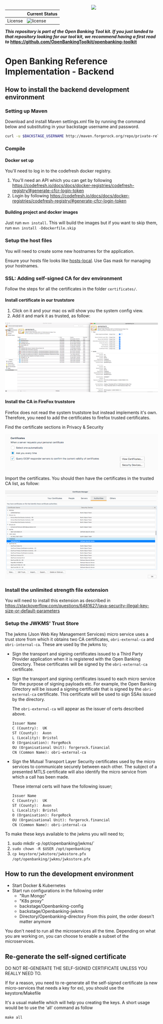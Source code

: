 [<img src="https://raw.githubusercontent.com/ForgeRock/forgerock-logo-dev/master/Logo-fr-dev.png" align="right" width="220px"/>](https://developer.forgerock.com/)

| |Current Status|
|---|---|
|License|![license](https://img.shields.io/github/license/ACRA/acra.svg)|

**_This repository is part of the Open Banking Tool kit. If you just landed to that repository looking for our tool kit,_
_we recommend having a first read to_ https://github.com/OpenBankingToolkit/openbanking-toolkit**



# Open Banking Reference Implementation - Backend

## How to install the backend development environment

### Setting up Maven

Download and install Maven settings.xml file by running the command below and substituting in your backstage username and password.

```bash
curl -u $BACKSTAGE_USERNAME http://maven.forgerock.org/repo/private-releases/settings.xml > ~/.m2/settings.xml
```

### Compile

#### Docker set up

You'll need to log in to the codefresh docker registry.

1. You'll need an API which you can get by following https://codefresh.io/docs/docs/docker-registries/codefresh-registry/#generate-cfcr-login-token
1. Login by following https://codefresh.io/docs/docs/docker-registries/codefresh-registry/#generate-cfcr-login-token

#### Building project and docker images

Just run `mvn install`. This will build the images but if you want to skip them, run `mvn install -Ddockerfile.skip`

### Setup the host files

You will need to create some new hostnames for the application.

Ensure your hosts file looks like [hosts-local](./hosts-local). Use Gas mask for managing your hostnames.

### SSL: Adding self-signed CA for dev environment

Follow the steps for all the certificates in the folder `certificates/`.

#### Install certificate in our truststore

1. Click on it and your mac os will show you the system config view.
1. Add it and mark it as trusted, as follow:

![](images/installCA.png?raw=true)

#### Install the CA in FireFox truststore

Firefox does not read the system truststore but instead implements it's own. Therefore,
you need to add the certificates to firefox trusted certificates.

Find the certificate sections in Privacy & Security

![](images/firefoxCertSetting.png?raw=true)

Import the certificates.
You should then have the certificates in the trusted CA list, as follow:

![](images/firefoxImportCA.png?raw=true)

### Install the unlimited strength file extension

You will need to install this extension as described in https://stackoverflow.com/questions/6481627/java-security-illegal-key-size-or-default-parameters

### Setup the JWKMS' Trust Store

The jwkms (Json Web Key Management Services) micro service uses a trust store from which  it obtains two CA certificates, `obri-external-ca` and `obri-internal-ca`. These are used by the jwkms to;

- Sign the transport and signing certificates issued to a Third Party Provider application when it is registered with the Open Banking Directory. These certificates will be signed by the `obri-external-ca` certificate.

- Sign the transport and signing certificates issued to each micro service for the purpose of signing payloads etc. For example, the Open Banking Directory will be issued a signing certificate that is signed by the `obri-external-ca` certificate. This certificate will be used to sign SSAs issued by the directory.

  The `obri-external-ca` will appear as the issuer of certs described above.

  ```
  Issuer Name
  C (Country):	UK
  ST (County):	Avon
  L (Locality):	Bristol
  O (Organisation):	ForgeRock
  OU (Organisational Unit):	forgerock.financial
  CN (Common Name):	obri-external-ca
  ```

- Sign the Mutual Transport Layer Security certificates used by the micro services to communicate securely between each other. The subject of a presented MTLS certificate will also identify the micro service from which a call has been made.

  These internal certs will have the following issuer;

  ```
  Issuer Name
  C (Country):	UK
  ST (County):	Avon
  L (Locality):	Bristol
  O (Organisation):	ForgeRock
  OU (Organisational Unit):	forgerock.financial
  CN (Common Name):	obri-internal-ca
  ```

To make these keys available to the jwkms you will need to;

1. sudo mkdir -p /opt/openbanking/jwkms/`
1. `sudo chown -R $USER /opt/openbanking`
1. `cp keystore/jwkstore/jwksstore.pfx /opt/openbanking/jwkms/jwksstore.pfx`

## How to run the development environment

- Start Docker & Kubernetes
- Start run configurations in the following order
  - "Run Mongo"
  - "K8s proxy"
  - backstage/Openbanking-config
  - backstage/Openbanking-jwkms
  - Directory/Openbanking-directory
  From this point, the order doesn't matter anymore
  

You don't need to run all the microservices all the time. Depending on what you are working on,
you can choose to enable a subset of the microservices.

## Re-generate the self-signed certificate

DO NOT RE-GENERATE THE SELF-SIGNED CERTIFICATE UNLESS YOU REALLY NEED TO.

If for a reason, you need to re-generate all the self-signed certificate (a new micro-services that needs a key for ex),
you should use the keystore/Makefile

It's a usual makefile which will help you creating the keys.
A short usage would be to use the 'all' command as follow

`make all`
